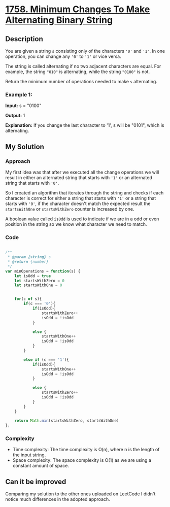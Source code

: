 # <a href="https://leetcode.com/problems/minimum-changes-to-make-alternating-binary-string" target="_blank">1758. Minimum Changes To Make Alternating Binary String</a>

## Description

You are given a string `s` consisting only of the characters `'0'` and `'1'`. In one operation, you can change any `'0'` to `'1'` or vice versa.

The string is called alternating if no two adjacent characters are equal. For example, the string `"010"` is alternating, while the string `"0100"` is not.

Return the minimum number of operations needed to make `s` alternating.

### Example 1:

<b>Input:</b> s = "0100"

<b>Output:</b> 1

<b>Explanation:</b> If you change the last character to '1', s will be "0101", which is alternating.

## My Solution

### Approach

My first idea was that after we executed all the change operations we will result in either an alternated string that starts with `'1'` or an alternated string that starts with `'0'`.

So I created an algorithm that iterates through the string and checks if each character is correct for either a string that starts with `'1'` or a string that starts with `'0'`, if the character doesn't
match the expected result the `startsWithOne` or `startsWithZero` counter is increased by one.

A boolean value called `isOdd` is used to indicate if we are in a odd or even position in the string so we know what character we need to match.

### Code

```javascript

/**
 * @param {string} s
 * @return {number}
 */
var minOperations = function(s) {
    let isOdd = true
    let startsWithZero = 0
    let startsWithOne = 0


    for(c of s){
        if(c === '0'){
            if(isOdd){
                startsWithZero++
                isOdd = !isOdd
            }

            else {
                startsWithOne++
                isOdd = !isOdd
            }
        }

        else if (c === '1'){
            if(isOdd){
                startsWithOne++
                isOdd = !isOdd
            }

            else {
                startsWithZero++
                isOdd = !isOdd
            }
        }
    }
    
    return Math.min(startsWithZero, startsWithOne)
};

```

### Complexity

<ul>
  <li>Time complexity: The time complexity is O(n), where n is the length of the input string.</li>
  <li>Space complexity: The space complexity is O(1) as we are using a constant amount of space.</li>
</ul>

## Can it be improved

Comparing my solution to the other ones uploaded on LeetCode I didn't notice much differences in the adopted approach.
